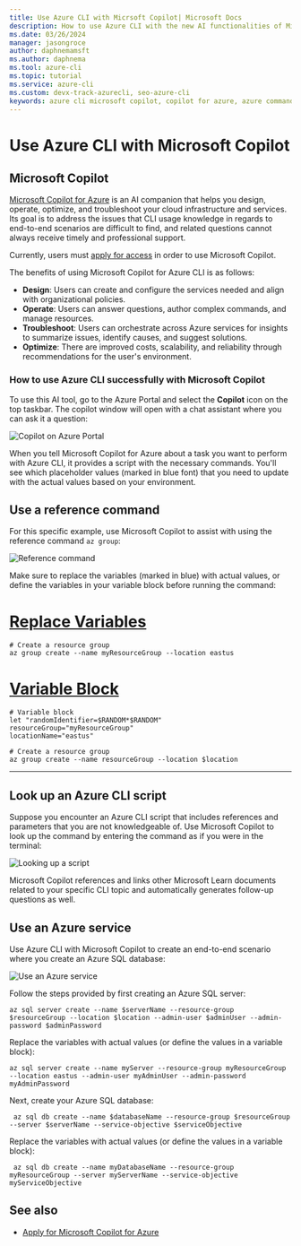 ```yaml
---
title: Use Azure CLI with Micrsoft Copilot| Microsoft Docs
description: How to use Azure CLI with the new AI functionalities of Microsoft Copilot.
ms.date: 03/26/2024
manager: jasongroce
author: daphnemamsft
ms.author: daphnema
ms.tool: azure-cli
ms.topic: tutorial
ms.service: azure-cli
ms.custom: devx-track-azurecli, seo-azure-cli
keywords: azure cli microsoft copilot, copilot for azure, azure command line
---
```



# Use Azure CLI with Microsoft Copilot

## Microsoft Copilot 

[Microsoft Copilot for Azure](https://techcommunity.microsoft.com/t5/azure-infrastructure-blog/simplify-it-management-with-microsoft-copilot-for-azure-save/ba-p/3981106) is an AI companion that helps you design, operate, optimize, and troubleshoot your cloud infrastructure and services. Its goal is to address the issues that CLI usage knowledge in regards to end-to-end scenarios are difficult to find, and related questions cannot always receive timely and professional support.

Currently, users must [apply for access](https://azure.microsoft.com/products/copilot#Usecases) in order to use Microsoft Copilot.

The benefits of using Microsoft Copilot for Azure CLI is as follows:
- **Design**: Users can create and configure the services needed and align with organizational policies.
- **Operate**: Users can answer questions, author complex commands, and manage resources.
- **Troubleshoot**: Users can orchestrate across Azure services for insights to summarize issues, identify causes, and suggest solutions.
- **Optimize**: There are improved costs, scalability, and reliability through recommendations for the user's environment.

### How to use Azure CLI successfully with Microsoft Copilot

To use this AI tool, go to the Azure Portal and select the **Copilot** icon on the top taskbar. The copilot window will open with a chat assistant where you can ask it a question:

![Copilot on Azure Portal](./media/copilot-cli-1.png)

When you tell Microsoft Copilot for Azure about a task you want to perform with Azure CLI, it provides a script with the necessary commands. You'll see which placeholder values (marked in blue font) that you need to update with the actual values based on your environment. 

## Use a reference command

For this specific example, use Microsoft Copilot to assist with using the reference command `az group`:

![Reference command](./media/copilot-cli-2.png)

Make sure to replace the variables (marked in blue) with actual values, or define the variables in your variable block before running the command:

# [Replace Variables](#tab/define)
```azurecli-interactive
# Create a resource group
az group create --name myResourceGroup --location eastus
```

# [Variable Block](#tab/variableblock)
```azurecli-interactive
# Variable block
let "randomIdentifier=$RANDOM*$RANDOM"
resourceGroup="myResourceGroup"
locationName="eastus"

# Create a resource group
az group create --name resourceGroup --location $location
```
***

## Look up an Azure CLI script

Suppose you encounter an Azure CLI script that includes references and parameters that you are not knowledgeable of. Use Microsoft Copilot to look up the command by entering the command as if you were in the terminal: 

![Looking up a script](./media/copilot-cli-3.png)

Microsoft Copilot references and links other Microsoft Learn documents related to your specific CLI topic and automatically generates follow-up questions as well. 

## Use an Azure service

Use Azure CLI with Microsoft Copilot to create an end-to-end scenario where you create an Azure SQL database:

![Use an Azure service](./media/copilot-cli-4.png)

Follow the steps provided by first creating an Azure SQL server:

```azurecli-interactive
az sql server create --name $serverName --resource-group $resourceGroup --location $location --admin-user $adminUser --admin-password $adminPassword
```

Replace the variables with actual values (or define the values in a variable block):

```azurecli-interactive
az sql server create --name myServer --resource-group myResourceGroup --location eastus --admin-user myAdminUser --admin-password myAdminPassword
```

Next, create your Azure SQL database:

```azurecli-interactive
 az sql db create --name $databaseName --resource-group $resourceGroup --server $serverName --service-objective $serviceObjective
```

Replace the variables with actual values (or define the values in a variable block):

```azurecli-interactive
 az sql db create --name myDatabaseName --resource-group myResourceGroup --server myServerName --service-objective myServiceObjective
```

## See also

* [Apply for Microsoft Copilot for Azure](https://azure.microsoft.com/en-us/products/copilot#Usecases)
